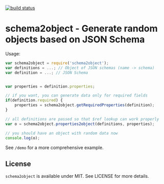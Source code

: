 [![build status](https://secure.travis-ci.org/bebraw/schema2object.png)](http://travis-ci.org/bebraw/schema2object)
# schema2object - Generate random objects based on JSON Schema

Usage:

```javascript
var schema2object = require('schema2object');
var definitions = ...; // Object of JSON schemas (name -> schema)
var definition = ...; // JSON Schema


var properties = definition.properties;

// if you want, you can generate data only for required fields
if(definition.required) {
    properties = schema2object.getRequiredProperties(definition);
}

// all definitions are passed so that $ref lookup can work properly
var o = schema2object.properties2object(definitions, properties);

// you should have an object with random data now
console.log(o);
```

See `/demo` for a more comprehensive example.

## License

`schema2object` is available under MIT. See LICENSE for more details.

